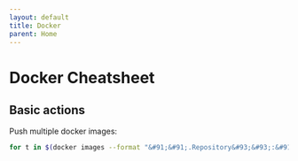 ```yaml
---
layout: default
title: Docker
parent: Home
---
```


# Docker Cheatsheet

## Basic actions

Push multiple docker images:

```bash
for t in $(docker images --format "&#91;&#91;.Repository&#93;&#93;:&#91;&#91;.Tag&#93;&#93;" | grep "$IMAGE_NAME"); do docker push "${t}"; done
```
